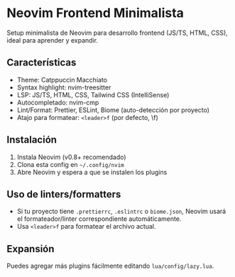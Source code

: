 # Neovim Frontend Minimalista

Setup minimalista de Neovim para desarrollo frontend (JS/TS, HTML, CSS), ideal para aprender y expandir.

## Características
- Theme: Catppuccin Macchiato
- Syntax highlight: nvim-treesitter
- LSP: JS/TS, HTML, CSS, Tailwind CSS (IntelliSense)
- Autocompletado: nvim-cmp
- Lint/Format: Prettier, ESLint, Biome (auto-detección por proyecto)
- Atajo para formatear: `<leader>f` (por defecto, \f)

## Instalación
1. Instala Neovim (v0.8+ recomendado)
2. Clona esta config en `~/.config/nvim`
3. Abre Neovim y espera a que se instalen los plugins

## Uso de linters/formatters
- Si tu proyecto tiene `.prettierrc`, `.eslintrc` o `biome.json`, Neovim usará el formateador/linter correspondiente automáticamente.
- Usa `<leader>f` para formatear el archivo actual.

## Expansión
Puedes agregar más plugins fácilmente editando `lua/config/lazy.lua`. 